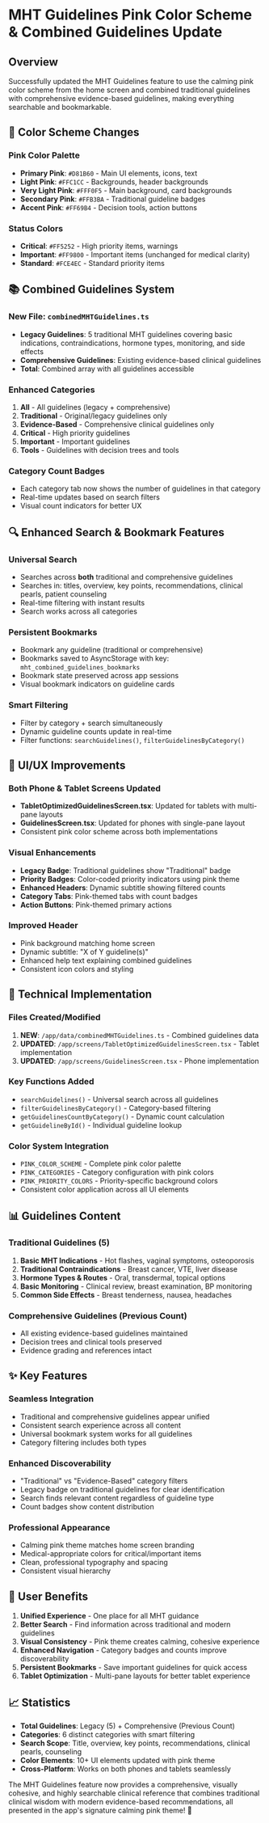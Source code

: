 # MHT Guidelines Pink Color Scheme & Combined Guidelines Update

## Overview
Successfully updated the MHT Guidelines feature to use the calming pink color scheme from the home screen and combined traditional guidelines with comprehensive evidence-based guidelines, making everything searchable and bookmarkable.

## 🎨 **Color Scheme Changes**

### **Pink Color Palette**
- **Primary Pink**: `#D81B60` - Main UI elements, icons, text
- **Light Pink**: `#FFC1CC` - Backgrounds, header backgrounds  
- **Very Light Pink**: `#FFF0F5` - Main background, card backgrounds
- **Secondary Pink**: `#FFB3BA` - Traditional guideline badges
- **Accent Pink**: `#FF69B4` - Decision tools, action buttons

### **Status Colors**
- **Critical**: `#FF5252` - High priority items, warnings
- **Important**: `#FF9800` - Important items (unchanged for medical clarity)
- **Standard**: `#FCE4EC` - Standard priority items

## 📚 **Combined Guidelines System**

### **New File: `combinedMHTGuidelines.ts`**
- **Legacy Guidelines**: 5 traditional MHT guidelines covering basic indications, contraindications, hormone types, monitoring, and side effects
- **Comprehensive Guidelines**: Existing evidence-based clinical guidelines  
- **Total**: Combined array with all guidelines accessible

### **Enhanced Categories**
1. **All** - All guidelines (legacy + comprehensive)
2. **Traditional** - Original/legacy guidelines only
3. **Evidence-Based** - Comprehensive clinical guidelines only  
4. **Critical** - High priority guidelines
5. **Important** - Important guidelines
6. **Tools** - Guidelines with decision trees and tools

### **Category Count Badges**
- Each category tab now shows the number of guidelines in that category
- Real-time updates based on search filters
- Visual count indicators for better UX

## 🔍 **Enhanced Search & Bookmark Features**

### **Universal Search**
- Searches across **both** traditional and comprehensive guidelines
- Searches in: titles, overview, key points, recommendations, clinical pearls, patient counseling
- Real-time filtering with instant results
- Search works across all categories

### **Persistent Bookmarks**  
- Bookmark any guideline (traditional or comprehensive)
- Bookmarks saved to AsyncStorage with key: `mht_combined_guidelines_bookmarks`
- Bookmark state preserved across app sessions
- Visual bookmark indicators on guideline cards

### **Smart Filtering**
- Filter by category + search simultaneously
- Dynamic guideline counts update in real-time
- Filter functions: `searchGuidelines()`, `filterGuidelinesByCategory()`

## 📱 **UI/UX Improvements**

### **Both Phone & Tablet Screens Updated**
- **TabletOptimizedGuidelinesScreen.tsx**: Updated for tablets with multi-pane layouts
- **GuidelinesScreen.tsx**: Updated for phones with single-pane layout
- Consistent pink color scheme across both implementations

### **Visual Enhancements**
- **Legacy Badge**: Traditional guidelines show "Traditional" badge
- **Priority Badges**: Color-coded priority indicators using pink theme
- **Enhanced Headers**: Dynamic subtitle showing filtered counts
- **Category Tabs**: Pink-themed tabs with count badges
- **Action Buttons**: Pink-themed primary actions

### **Improved Header**
- Pink background matching home screen
- Dynamic subtitle: "X of Y guideline(s)"
- Enhanced help text explaining combined guidelines
- Consistent icon colors and styling

## 🔧 **Technical Implementation**

### **Files Created/Modified**
1. **NEW**: `/app/data/combinedMHTGuidelines.ts` - Combined guidelines data
2. **UPDATED**: `/app/screens/TabletOptimizedGuidelinesScreen.tsx` - Tablet implementation
3. **UPDATED**: `/app/screens/GuidelinesScreen.tsx` - Phone implementation

### **Key Functions Added**
- `searchGuidelines()` - Universal search across all guidelines
- `filterGuidelinesByCategory()` - Category-based filtering
- `getGuidelinesCountByCategory()` - Dynamic count calculation
- `getGuidelineById()` - Individual guideline lookup

### **Color System Integration**
- `PINK_COLOR_SCHEME` - Complete pink color palette
- `PINK_CATEGORIES` - Category configuration with pink colors
- `PINK_PRIORITY_COLORS` - Priority-specific background colors
- Consistent color application across all UI elements

## 📊 **Guidelines Content**

### **Traditional Guidelines (5)**
1. **Basic MHT Indications** - Hot flashes, vaginal symptoms, osteoporosis
2. **Traditional Contraindications** - Breast cancer, VTE, liver disease  
3. **Hormone Types & Routes** - Oral, transdermal, topical options
4. **Basic Monitoring** - Clinical review, breast examination, BP monitoring
5. **Common Side Effects** - Breast tenderness, nausea, headaches

### **Comprehensive Guidelines (Previous Count)**
- All existing evidence-based guidelines maintained
- Decision trees and clinical tools preserved
- Evidence grading and references intact

## ✨ **Key Features**

### **Seamless Integration**
- Traditional and comprehensive guidelines appear unified
- Consistent search experience across all content
- Universal bookmark system works for all guidelines
- Category filtering includes both types

### **Enhanced Discoverability**
- "Traditional" vs "Evidence-Based" category filters
- Legacy badge on traditional guidelines for clear identification
- Search finds relevant content regardless of guideline type
- Count badges show content distribution

### **Professional Appearance**
- Calming pink theme matches home screen branding
- Medical-appropriate colors for critical/important items
- Clean, professional typography and spacing
- Consistent visual hierarchy

## 🎯 **User Benefits**

1. **Unified Experience** - One place for all MHT guidance
2. **Better Search** - Find information across traditional and modern guidelines  
3. **Visual Consistency** - Pink theme creates calming, cohesive experience
4. **Enhanced Navigation** - Category badges and counts improve discoverability
5. **Persistent Bookmarks** - Save important guidelines for quick access
6. **Tablet Optimization** - Multi-pane layouts for better tablet experience

## 📈 **Statistics**
- **Total Guidelines**: Legacy (5) + Comprehensive (Previous Count)
- **Categories**: 6 distinct categories with smart filtering
- **Search Scope**: Title, overview, key points, recommendations, clinical pearls, counseling
- **Color Elements**: 10+ UI elements updated with pink theme
- **Cross-Platform**: Works on both phones and tablets seamlessly

The MHT Guidelines feature now provides a comprehensive, visually cohesive, and highly searchable clinical reference that combines traditional clinical wisdom with modern evidence-based recommendations, all presented in the app's signature calming pink theme! 🌸